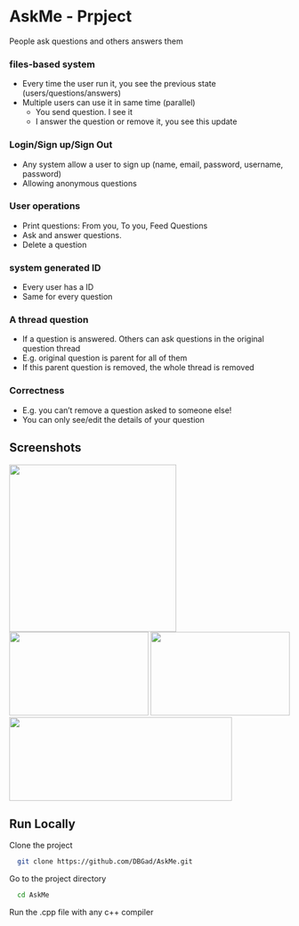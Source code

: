 # AskMe - Prpject
 People ask questions and others answers them
### files-based system
* Every time the user run it, you see the previous state (users/questions/answers)
* Multiple users can use it in same time (parallel)
    - You send question. I see it
    - I answer the question or remove it, you see this update
### Login/Sign up/Sign Out
* Any system allow a user to sign up (name, email, password, username, password)
* Allowing anonymous questions
### User operations
* Print questions: From you, To you, Feed Questions
* Ask and answer questions.
* Delete a question 
### system generated ID
* Every user has a ID
* Same for every question
### A thread question
* If a question is answered. Others can ask questions in the original question thread
* E.g. original question is parent for all of them
* If this parent question is removed, the whole thread is removed
### Correctness
*  E.g. you can’t remove a question asked to someone else!
* You can only see/edit the details of your question

## Screenshots
<img src="https://github.com/DBGad/AskMe/assets/122947749/986dd0c3-0db8-4579-8990-fad092825002" width = 300 >
<div>
  <img src="https://github.com/DBGad/AskMe/assets/122947749/6eb59677-d56f-49dd-a7ea-75d980b6d797" width = 250 height = 150>
  <img src="https://github.com/DBGad/AskMe/assets/122947749/3870b5bf-ca0c-46f6-b8e4-1dc90cc2ef9f" width =250 height = 150>
</div>
<img src ="https://github.com/DBGad/AskMe/assets/122947749/b3629e39-2572-4199-975a-3b30612ccd08" width = 400 height = 150>


## Run Locally

Clone the project

```bash
  git clone https://github.com/DBGad/AskMe.git
```

Go to the project directory

```bash
  cd AskMe
```

Run the .cpp file with any c++ compiler
